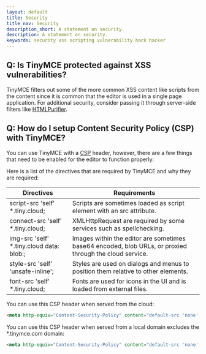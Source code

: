 ```yaml
---
layout: default
title: Security
title_nav: Security
description_short: A statement on security.
description: A statement on security.
keywords: security xss scripting vulnerability hack hacker
---
```


## Q: Is TinyMCE protected against XSS vulnerabilities?

TinyMCE filters out some of the more common XSS content like scripts from the content since it is common that the editor is used in a single page application. For additional security, consider passing it through server-side filters like [HTMLPurifier](http://htmlpurifier.org/).

## Q: How do I setup Content Security Policy (CSP) with TinyMCE?

You can use TinyMCE with a [CSP](https://content-security-policy.com/) header, however, there are a few things that need to be enabled for the editor to function properly:

Here is a list of the directives that are required by TinyMCE and why they are required:

| Directives | Requirements |
|------------|--------------|
| script-src 'self' *.tiny.cloud;          | Scripts are sometimes loaded as script element with an src attribute.
| connect-src 'self' *.tiny.cloud;         | XMLHttpRequest are required by some services such as spellchecking.
| img-src 'self' *.tiny.cloud data: blob:; | Images within the editor are sometimes base64 encoded, blob URLs, or proxied through the cloud service.
| style-src 'self' 'unsafe-inline';        | Styles are used on dialogs and menus to position them relative to other elements.
| font-src 'self' *.tiny.cloud;            | Fonts are used for icons in the UI and is loaded from external files.

You can use this CSP header when served from the cloud:

```html
<meta http-equiv="Content-Security-Policy" content="default-src 'none'; script-src 'self' *.tinymce.com *.tiny.cloud; connect-src 'self' *.tinymce.com *.tiny.cloud; img-src 'self' *.tinymce.com *.tiny.cloud data: blob:; style-src 'self' 'unsafe-inline' *.tinymce.com *.tiny.cloud; font-src 'self' *.tinymce.com *.tiny.cloud;" />
```

You can use this CSP header when served from a local domain excludes the *.tinymce.com domain:

```html
<meta http-equiv="Content-Security-Policy" content="default-src 'none'; script-src 'self'; connect-src 'self'; img-src 'self' data: blob:; style-src 'self' 'unsafe-inline'; font-src 'self';" />
```
